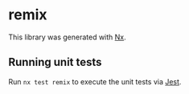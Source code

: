 # remix

This library was generated with [Nx](https://nx.dev).

## Running unit tests

Run `nx test remix` to execute the unit tests via [Jest](https://jestjs.io).
